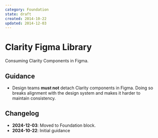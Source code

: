 ```yaml
---
category: Foundation
state: draft
created: 2014-10-22
updated: 2014-12-03
---
```


# Clarity Figma Library

Consuming Clarity Components in Figma.

## Guidance

- Design teams **must not** detach Clarity components in Figma. Doing so breaks alignment with the design system and makes it harder to maintain consistency.

## Changelog

- **2024-12-03**: Moved to Foundation block.
- **2024-10-22**: Initial guidance
